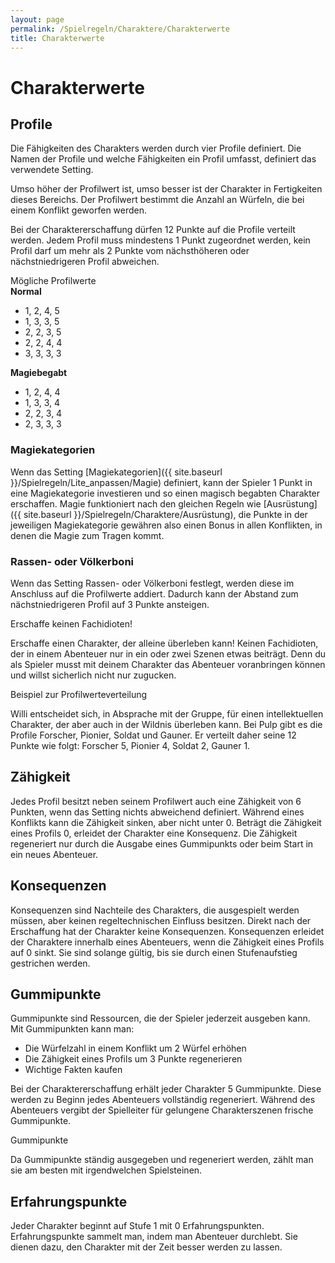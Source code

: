 ```yaml
---
layout: page
permalink: /Spielregeln/Charaktere/Charakterwerte
title: Charakterwerte
---
```


# Charakterwerte

## Profile

Die Fähigkeiten des Charakters werden durch vier Profile definiert. Die Namen der Profile und welche Fähigkeiten ein Profil umfasst, definiert das verwendete Setting.

Umso höher der Profilwert ist, umso besser ist der Charakter in Fertigkeiten dieses Bereichs. Der Profilwert bestimmt die Anzahl an Würfeln, die bei einem Konflikt geworfen werden.

Bei der Charaktererschaffung dürfen 12 Punkte auf die Profile verteilt werden. Jedem Profil muss mindestens 1 Punkt zugeordnet werden, kein Profil darf um mehr als 2 Punkte vom nächsthöheren oder nächstniedrigeren Profil abweichen.

<div class="card mb-3">
    <div class="card-header bg-green text-light">Mögliche Profilwerte</div>
    <div class="card-body">
        <div class="row">
            <div class="col">
                <strong>Normal</strong>
                <ul>
                    <li>1, 2, 4, 5</li>
                    <li>1, 3, 3, 5</li>
                    <li>2, 2, 3, 5</li>
                    <li>2, 2, 4, 4</li>
                    <li>3, 3, 3, 3</li>
                </ul>
            </div>
            <div class="col">
                <strong>Magiebegabt</strong>
                <ul>
                    <li>1, 2, 4, 4</li>
                    <li>1, 3, 3, 4</li>
                    <li>2, 2, 3, 4</li>
                    <li>2, 3, 3, 3</li>
                </ul>
            </div>
        </div>
    </div>
</div>

### Magiekategorien

Wenn das Setting [Magiekategorien]({{ site.baseurl }}/Spielregeln/Lite_anpassen/Magie) definiert, kann der Spieler 1 Punkt in eine Magiekategorie investieren und so einen magisch begabten Charakter erschaffen. Magie funktioniert nach den gleichen Regeln wie [Ausrüstung]({{ site.baseurl }}/Spielregeln/Charaktere/Ausrüstung), die Punkte in der jeweiligen Magiekategorie gewähren also einen Bonus in allen Konflikten, in denen die Magie zum Tragen kommt.

### Rassen- oder Völkerboni

Wenn das Setting Rassen- oder Völkerboni festlegt, werden diese im Anschluss auf die Profilwerte addiert. Dadurch kann der Abstand zum nächstniedrigeren Profil auf 3 Punkte ansteigen.

<div class="card mb-3">
    <div class="card-header bg-green text-light">Erschaffe keinen Fachidioten!</div>
    <div class="card-body">
        <p>Erschaffe einen Charakter, der alleine überleben kann! Keinen Fachidioten, der in einem Abenteuer nur in ein oder zwei Szenen etwas beiträgt. Denn du als Spieler musst mit deinem Charakter das Abenteuer voranbringen können und willst sicherlich nicht nur zugucken.</p>
    </div>
</div>

<div class="card mb-3">
    <div class="card-header bg-orange text-light">Beispiel zur Profilwerteverteilung</div>
    <div class="card-body">
        <p>Willi entscheidet sich, in Absprache mit der Gruppe, für einen intellektuellen Charakter, der aber auch in der Wildnis überleben kann. Bei Pulp gibt es die Profile Forscher, Pionier, Soldat und Gauner. Er verteilt daher seine 12 Punkte wie folgt: Forscher 5, Pionier 4, Soldat 2, Gauner 1.</p>
    </div>
</div>

## Zähigkeit

Jedes Profil besitzt neben seinem Profilwert auch eine Zähigkeit von 6 Punkten, wenn das Setting nichts abweichend definiert. Während eines Konflikts kann die Zähigkeit sinken, aber nicht unter 0. Beträgt die Zähigkeit eines Profils 0, erleidet der Charakter eine Konsequenz. Die Zähigkeit regeneriert nur durch die Ausgabe eines Gummipunkts oder beim Start in ein neues Abenteuer.

## Konsequenzen

Konsequenzen sind Nachteile des Charakters, die ausgespielt werden müssen, aber keinen regeltechnischen Einfluss besitzen. Direkt nach der Erschaffung hat der Charakter keine Konsequenzen. Konsequenzen erleidet der Charaktere innerhalb eines Abenteuers, wenn die Zähigkeit eines Profils auf 0 sinkt. Sie sind solange gültig, bis sie durch einen Stufenaufstieg gestrichen werden.

## Gummipunkte

Gummipunkte sind Ressourcen, die der Spieler jederzeit ausgeben kann. Mit Gummipunkten kann man:

- Die Würfelzahl in einem Konflikt um 2 Würfel erhöhen
- Die Zähigkeit eines Profils um 3 Punkte regenerieren
- Wichtige Fakten kaufen

Bei der Charaktererschaffung erhält jeder Charakter 5 Gummipunkte. Diese werden zu Beginn jedes Abenteuers vollständig regeneriert. Während des Abenteuers vergibt der Spielleiter für gelungene Charakterszenen frische Gummipunkte.

<div class="card mb-3">
    <div class="card-header bg-green text-light">Gummipunkte</div>
    <div class="card-body">
        <p>Da Gummipunkte ständig ausgegeben und regeneriert werden, zählt man sie am besten mit irgendwelchen Spielsteinen.</p>
    </div>
</div>

## Erfahrungspunkte

Jeder Charakter beginnt auf Stufe 1 mit 0 Erfahrungspunkten. Erfahrungspunkte sammelt man, indem man Abenteuer durchlebt. Sie dienen dazu, den Charakter mit der Zeit besser werden zu lassen.
